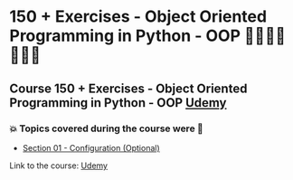 # 150 + Exercises - Object Oriented Programming in Python - OOP 👩🏻‍💻🤯🐍🤖💽
## Course 150 + Exercises - Object Oriented Programming in Python - OOP [Udemy](https://www.udemy.com/course/exercises-object-oriented-programming-in-python-oop-course/)
### 💥 Topics covered during the course were 🚀
- [Section 01 - Configuration (Optional)](https://github.com/romulovieira777/150_Exercises_Object_Oriented_Programming_in_Python_OOP/tree/main/Section_01_Configuration_Optional)

Link to the course: [Udemy](https://www.udemy.com/course/exercises-object-oriented-programming-in-python-oop-course/)
